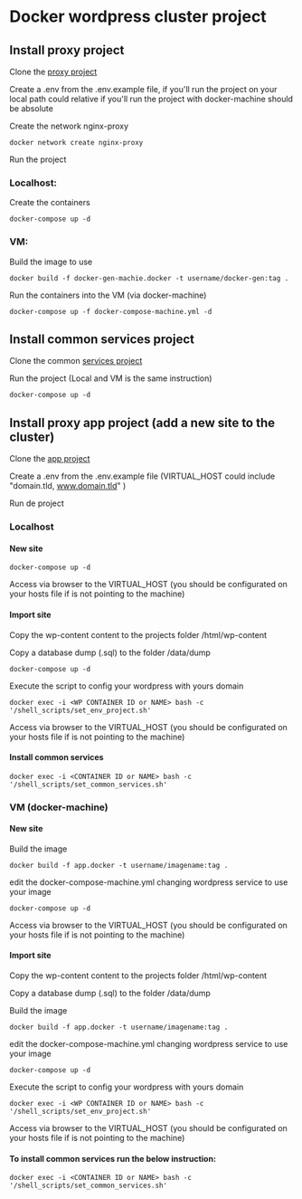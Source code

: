 # Docker wordpress cluster project

## Install proxy project

Clone the [proxy project](https://github.com/santrod/docker_cluster_wordpress_proxy)

Create a .env from the .env.example file, if you'll run the project on your local path could relative if you'll run the project with docker-machine should be absolute

Create the network nginx-proxy

```
docker network create nginx-proxy
```

Run the project

### Localhost:

Create the containers

```
docker-compose up -d
```

### VM:

Build the image to use

```
docker build -f docker-gen-machie.docker -t username/docker-gen:tag .
```

Run the containers into the VM (via docker-machine)

```
docker-compose up -f docker-compose-machine.yml -d
```

## Install common services project

Clone the common [services project](https://github.com/santrod/docker_cluster_wordpress_common)

Run the project (Local and VM is the same instruction)

```
docker-compose up -d
```

## Install proxy app project (add a new site to the cluster)

Clone the [app project](https://github.com/santrod/docker_cluster_wordpress_app)

Create a .env from the .env.example file (VIRTUAL_HOST could include "domain.tld, www.domain.tld" )

Run de project

### Localhost

#### New site

```
docker-compose up -d
```

Access via browser to the VIRTUAL_HOST (you should be configurated on your hosts file if is not pointing to the machine)

#### Import site

Copy the wp-content content to the projects folder /html/wp-content

Copy a database dump (.sql) to the folder /data/dump

```
docker-compose up -d
```

Execute the script to config your wordpress with yours domain

```
docker exec -i <WP CONTAINER ID or NAME> bash -c '/shell_scripts/set_env_project.sh'
```

Access via browser to the VIRTUAL_HOST (you should be configurated on your hosts file if is not pointing to the machine)

#### Install common services

```
docker exec -i <CONTAINER ID or NAME> bash -c '/shell_scripts/set_common_services.sh'
```

### VM (docker-machine)

#### New site

Build the image

```
docker build -f app.docker -t username/imagename:tag .
```

edit the docker-compose-machine.yml changing wordpress service to use your image

```
docker-compose up -d
```

Access via browser to the VIRTUAL_HOST (you should be configurated on your hosts file if is not pointing to the machine)

#### Import site

Copy the wp-content content to the projects folder /html/wp-content

Copy a database dump (.sql) to the folder /data/dump

Build the image

```
docker build -f app.docker -t username/imagename:tag .
```

edit the docker-compose-machine.yml changing wordpress service to use your image

```
docker-compose up -d
```

Execute the script to config your wordpress with yours domain

```      
docker exec -i <WP CONTAINER ID or NAME> bash -c '/shell_scripts/set_env_project.sh'
```

Access via browser to the VIRTUAL_HOST (you should be configurated on your hosts file if is not pointing to the machine)


#### To install common services run the below instruction:

```
docker exec -i <CONTAINER ID or NAME> bash -c '/shell_scripts/set_common_services.sh'

